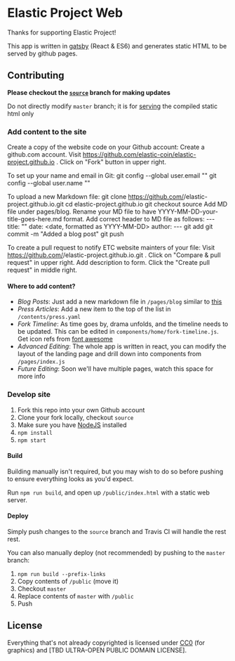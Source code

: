 # Elastic Project Web

Thanks for supporting Elastic Project!

This app is written in [gatsby](https://github.com/gatsbyjs/gatsby) (React & ES6) and generates static HTML to be served by github pages.

## Contributing

**Please checkout the [`source`](https://github.com/elastic-coin/elastic-project.github.io/tree/source) branch for making updates**

Do not directly modify `master` branch; it is for [serving](https://help.github.com/articles/user-organization-and-project-pages/) the compiled static html only

### Add content to the site

Create a copy of the website code on your Github account:
       Create a github.com account.
       Visit https://github.com/elastic-coin/elastic-project.github.io .
       Click on "Fork" button in upper right.

To set up your name and email in Git:
       git config --global user.email "<your email goes here>"
       git config --global user.name "<your name goes here>"

To upload a new Markdown file:
       git clone https://github.com/<your Github username>/elastic-project.github.io.git
       cd elastic-project.github.io
       git checkout source
       Add MD file under pages/blog.
       Rename your MD file to have YYYY-MM-DD-your-title-goes-here.md format.
       Add correct header to MD file as follows:
                ---
                title: "<your title goes here>"
                date: <date, formatted as YYYY-MM-DD>
                author: <your name goes here>
                ---
       git add <your MD file goes here>
       git commit -m "Added a blog post"
       git push

To create a pull request to notify ETC website mainters of your file:
       Visit https://github.com/<your Github username>/elastic-project.github.io.git .
       Click on "Compare & pull request" in upper right.
       Add description to form.
       Click the "Create pull request" in middle right.

#### Where to add content?

* *Blog Posts*: Just add a new markdown file in `/pages/blog` similar to [this](https://github.com/elastic-coin/elastic-project.github.io/blob/source/pages/blog/2016-10-15-total-coin-supply-100m-xel-coin.md)
* *Press Articles*: Add a new item to the top of the list in `/contents/press.yaml`
* *Fork Timeline*: As time goes by, drama unfolds, and the timeline needs to be updated. This can be edited in `components/home/fork-timeline.js`. Get icon refs from [font awesome](http://fontawesome.io/icons/)
* *Advanced Editing*: The whole app is written in react, you can modify the layout of the landing page and drill down into components from `/pages/index.js`
* *Future Editing*: Soon we'll have multiple pages, watch this space for more info

### Develop site

1. Fork this repo into your own Github account
2. Clone your fork locally, checkout `source`
3. Make sure you have [NodeJS](https://nodejs.org/en/download/) installed
4. `npm install`
5. `npm start`

#### Build

Building manually isn't required, but you may wish to do so before pushing to ensure everything looks as you'd expect.

Run `npm run build`, and open up `/public/index.html` with a static web server.

#### Deploy

Simply push changes to the `source` branch and Travis CI will handle the rest rest.

You can also manually deploy (not recommended) by pushing to the `master` branch:

1. `npm run build --prefix-links`
2. Copy contents of `/public` (move it)
3. Checkout `master`
4. Replace contents of `master` with `/public`
5. Push

## License

Everything that's not already copyrighted is licensed under [CC0](https://creativecommons.org/choose/zero/) (for graphics) and [TBD ULTRA-OPEN PUBLIC DOMAIN LICENSE].
